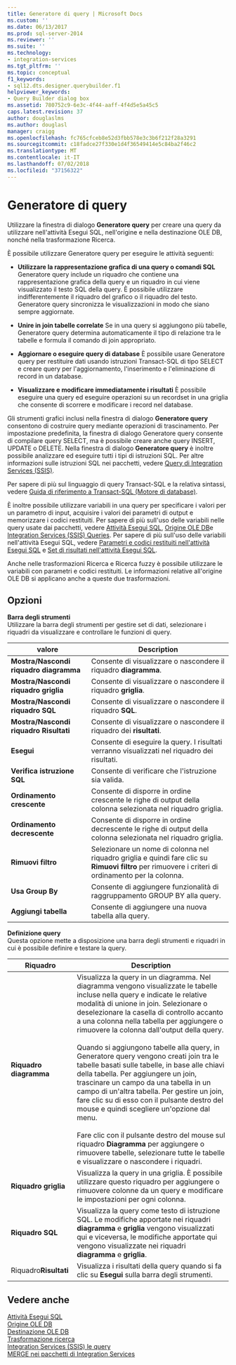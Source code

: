 ```yaml
---
title: Generatore di query | Microsoft Docs
ms.custom: ''
ms.date: 06/13/2017
ms.prod: sql-server-2014
ms.reviewer: ''
ms.suite: ''
ms.technology:
- integration-services
ms.tgt_pltfrm: ''
ms.topic: conceptual
f1_keywords:
- sql12.dts.designer.querybuilder.f1
helpviewer_keywords:
- Query Builder dialog box
ms.assetid: 780752c9-6e3c-4f44-aaff-4f4d5e5a45c5
caps.latest.revision: 37
author: douglaslms
ms.author: douglasl
manager: craigg
ms.openlocfilehash: fc765cfceb8e52d3fbb578e3c3b6f212f28a3291
ms.sourcegitcommit: c18fadce27f330e1d4f36549414e5c84ba2f46c2
ms.translationtype: MT
ms.contentlocale: it-IT
ms.lasthandoff: 07/02/2018
ms.locfileid: "37156322"
---
```

# <a name="query-builder"></a>Generatore di query
  Utilizzare la finestra di dialogo **Generatore query** per creare una query da utilizzare nell'attività Esegui SQL, nell'origine e nella destinazione OLE DB, nonché nella trasformazione Ricerca.  
  
 È possibile utilizzare Generatore query per eseguire le attività seguenti:  
  
-   **Utilizzare la rappresentazione grafica di una query o comandi SQL** Generatore query include un riquadro che contiene una rappresentazione grafica della query e un riquadro in cui viene visualizzato il testo SQL della query. È possibile utilizzare indifferentemente il riquadro del grafico o il riquadro del testo. Generatore query sincronizza le visualizzazioni in modo che siano sempre aggiornate.  
  
-   **Unire in join tabelle correlate** Se in una query si aggiungono più tabelle, Generatore query determina automaticamente il tipo di relazione tra le tabelle e formula il comando di join appropriato.  
  
-   **Aggiornare o eseguire query di database** È possibile usare Generatore query per restituire dati usando istruzioni Transact-SQL di tipo SELECT e creare query per l'aggiornamento, l'inserimento e l'eliminazione di record in un database.  
  
-   **Visualizzare e modificare immediatamente i risultati** È possibile eseguire una query ed eseguire operazioni su un recordset in una griglia che consente di scorrere e modificare i record nel database.  
  
 Gli strumenti grafici inclusi nella finestra di dialogo **Generatore query** consentono di costruire query mediante operazioni di trascinamento. Per impostazione predefinita, la finestra di dialogo Generatore query consente di compilare query SELECT, ma è possibile creare anche query INSERT, UPDATE o DELETE. Nella finestra di dialogo **Generatore query** è inoltre possibile analizzare ed eseguire tutti i tipi di istruzioni SQL. Per altre informazioni sulle istruzioni SQL nei pacchetti, vedere [Query di Integration Services &#40;SSIS&#41;](integration-services-ssis-queries.md).  
  
 Per sapere di più sul linguaggio di query Transact-SQL e la relativa sintassi, vedere [Guida di riferimento a Transact-SQL &#40;Motore di database&#41;](/sql/t-sql/language-reference).  
  
 È inoltre possibile utilizzare variabili in una query per specificare i valori per un parametro di input, acquisire i valori dei parametri di output e memorizzare i codici restituiti. Per sapere di più sull'uso delle variabili nelle query usate dai pacchetti, vedere [Attività Esegui SQL](control-flow/execute-sql-task.md), [Origine OLE DB](data-flow/ole-db-source.md)e [Integration Services &#40;SSIS&#41; Queries](integration-services-ssis-queries.md). Per sapere di più sull'uso delle variabili nell'attività Esegui SQL, vedere [Parametri e codici restituiti nell'attività Esegui SQL](../../2014/integration-services/parameters-and-return-codes-in-the-execute-sql-task.md) e [Set di risultati nell'attività Esegui SQL](../../2014/integration-services/result-sets-in-the-execute-sql-task.md).  
  
 Anche nelle trasformazioni Ricerca e Ricerca fuzzy è possibile utilizzare le variabili con parametri e codici restituiti. Le informazioni relative all'origine OLE DB si applicano anche a queste due trasformazioni.  
  
## <a name="options"></a>Opzioni  
 **Barra degli strumenti**  
 Utilizzare la barra degli strumenti per gestire set di dati, selezionare i riquadri da visualizzare e controllare le funzioni di query.  
  
|valore|Description|  
|-----------|-----------------|  
|**Mostra/Nascondi riquadro diagramma**|Consente di visualizzare o nascondere il riquadro **diagramma**.|  
|**Mostra/Nascondi riquadro griglia**|Consente di visualizzare o nascondere il riquadro **griglia**.|  
|**Mostra/Nascondi riquadro SQL**|Consente di visualizzare o nascondere il riquadro **SQL**.|  
|**Mostra/Nascondi riquadro Risultati**|Consente di visualizzare o nascondere il riquadro dei **risultati**.|  
|**Esegui**|Consente di eseguire la query. I risultati verranno visualizzati nel riquadro dei risultati.|  
|**Verifica istruzione SQL**|Consente di verificare che l'istruzione sia valida.|  
|**Ordinamento crescente**|Consente di disporre in ordine crescente le righe di output della colonna selezionata nel riquadro griglia.|  
|**Ordinamento decrescente**|Consente di disporre in ordine decrescente le righe di output della colonna selezionata nel riquadro griglia.|  
|**Rimuovi filtro**|Selezionare un nome di colonna nel riquadro griglia e quindi fare clic su **Rimuovi filtro** per rimuovere i criteri di ordinamento per la colonna.|  
|**Usa Group By**|Consente di aggiungere funzionalità di raggruppamento GROUP BY alla query.|  
|**Aggiungi tabella**|Consente di aggiungere una nuova tabella alla query.|  
  
 **Definizione query**  
 Questa opzione mette a disposizione una barra degli strumenti e riquadri in cui è possibile definire e testare la query.  
  
|Riquadro|Description|  
|----------|-----------------|  
|**Riquadro diagramma**|Visualizza la query in un diagramma. Nel diagramma vengono visualizzate le tabelle incluse nella query e indicate le relative modalità di unione in join. Selezionare o deselezionare la casella di controllo accanto a una colonna nella tabella per aggiungere o rimuovere la colonna dall'output della query.<br /><br /> Quando si aggiungono tabelle alla query, in Generatore query vengono creati join tra le tabelle basati sulle tabelle, in base alle chiavi della tabella. Per aggiungere un join, trascinare un campo da una tabella in un campo di un'altra tabella. Per gestire un join, fare clic su di esso con il pulsante destro del mouse e quindi scegliere un'opzione dal menu.<br /><br /> Fare clic con il pulsante destro del mouse sul riquadro **Diagramma** per aggiungere o rimuovere tabelle, selezionare tutte le tabelle e visualizzare o nascondere i riquadri.|  
|**Riquadro griglia**|Visualizza la query in una griglia. È possibile utilizzare questo riquadro per aggiungere o rimuovere colonne da un query e modificare le impostazioni per ogni colonna.|  
|**Riquadro SQL**|Visualizza la query come testo di istruzione SQL. Le modifiche apportate nei riquadri **diagramma** e **griglia** vengono visualizzati qui e viceversa, le modifiche apportate qui vengono visualizzate nei riquadri **diagramma** e **griglia**.|  
|Riquadro**Risultati** |Visualizza i risultati della query quando si fa clic su **Esegui** sulla barra degli strumenti.|  
  
## <a name="see-also"></a>Vedere anche  
 [Attività Esegui SQL](control-flow/execute-sql-task.md)   
 [Origine OLE DB](data-flow/ole-db-source.md)   
 [Destinazione OLE DB](data-flow/ole-db-destination.md)   
 [Trasformazione ricerca](data-flow/transformations/lookup-transformation.md)   
 [Integration Services &#40;SSIS&#41; le query](integration-services-ssis-queries.md)   
 [MERGE nei pacchetti di Integration Services](control-flow/merge-in-integration-services-packages.md)  
  
  
